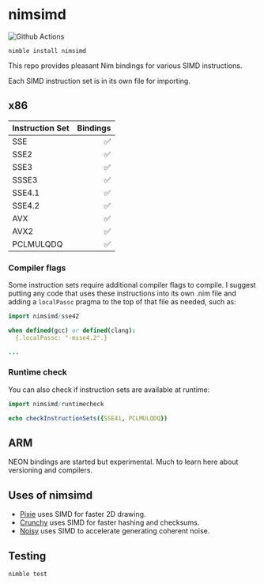 # nimsimd

![Github Actions](https://github.com/guzba/nimsimd/workflows/Github%20Actions/badge.svg)

`nimble install nimsimd`

This repo provides pleasant Nim bindings for various SIMD instructions.

Each SIMD instruction set is in its own file for importing.

## x86

Instruction Set | Bindings
--- | ---:
SSE | ✅
SSE2 | ✅
SSE3 | ✅
SSSE3 | ✅
SSE4.1 | ✅
SSE4.2 | ✅
AVX | ✅
AVX2 | ✅
PCLMULQDQ | ✅

### Compiler flags

Some instruction sets require additional compiler flags to compile. I suggest
putting any code that uses these instructions into its own .nim file and adding a `localPassc` pragma to the top of that file as needed, such as:

```nim
import nimsimd/sse42

when defined(gcc) or defined(clang):
  {.localPassc: "-msse4.2".}

...
```

### Runtime check

You can also check if instruction sets are available at runtime:

```nim
import nimsimd/runtimecheck

echo checkInstructionSets({SSE41, PCLMULQDQ})
```

## ARM

NEON bindings are started but experimental. Much to learn here about versioning and compilers.

## Uses of nimsimd

* [Pixie](https://github.com/treeform/pixie) uses SIMD for faster 2D drawing.
* [Crunchy](https://github.com/guzba/crunchy) uses SIMD for faster hashing and checksums.
* [Noisy](https://github.com/guzba/noisy) uses SIMD to accelerate generating coherent noise.

## Testing

`nimble test`
